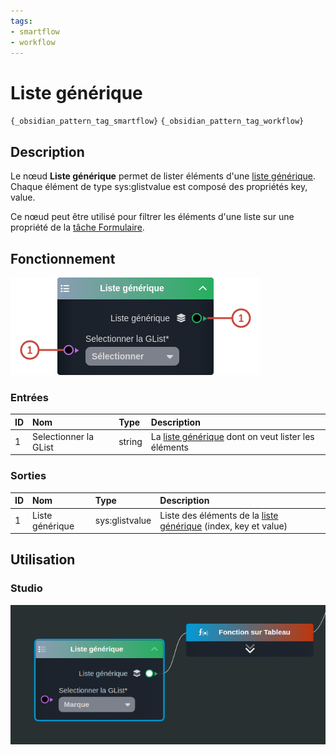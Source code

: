 ```yaml
---
tags:
- smartflow
- workflow
---
```

   
# Liste générique   
   
`{_obsidian_pattern_tag_smartflow}` `{_obsidian_pattern_tag_workflow}`   
   
## Description   
   
Le nœud **Liste générique** permet de lister éléments d'une [liste générique](../_glossaire/Glossaire.md#liste-générique). Chaque élément de type sys:glistvalue est composé des propriétés key, value.   
   
   
Ce nœud peut être utilisé pour filtrer les éléments d'une liste sur une propriété de la [tâche Formulaire](../R%C3%A9f%C3%A9rences%20des%20noeuds/Formulaire.md).   
   
## Fonctionnement   
   
![](../_assets/images/nodes/SN-GLIST-NODE__description.png)   
   
### Entrées   
   
| ID | Nom | Type | Description |   
|:-|:-|:-|:-|   
| 1 | Selectionner la GList | string | La [liste générique](../_glossaire/Glossaire.md) dont on veut lister les éléments |   
   
### Sorties   
   
| ID | Nom | Type | Description |   
|:-|:-|:-|:-|   
| 1 | Liste générique | sys:glistvalue | Liste des éléments de la [liste générique](../_glossaire/Glossaire.md) (index, key et value) |   
   
## Utilisation   
   
### Studio   
   
![](../_assets/images/nodes/SN-GLIST-NODE__studio.png)